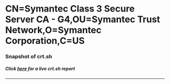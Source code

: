 # CN=Symantec Class 3 Secure Server CA - G4,OU=Symantec Trust Network,O=Symantec Corporation,C=US
### Snapshot of crt.sh
##### Click [here](https://crt.sh/?serial=1D9C8B7FE2BBD0529CFA3A269BC0E20F) for a live crt.sh report

---
